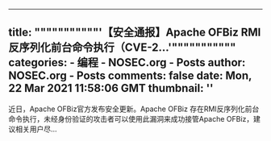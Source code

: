 
---
title: """""""""""'【安全通报】Apache OFBiz RMI反序列化前台命令执行（CVE-2...'"""""""""""
categories: 
    - 编程
    - NOSEC.org - Posts
author: NOSEC.org - Posts
comments: false
date: Mon, 22 Mar 2021 11:58:06 GMT
thumbnail: ''
---

<div>   
近日，Apache OFBiz官方发布安全更新。Apache OFBiz 存在RMI反序列化前台命令执行，未经身份验证的攻击者可以使用此漏洞来成功接管Apache OFBiz，建议相关用户尽...  
</div>
            